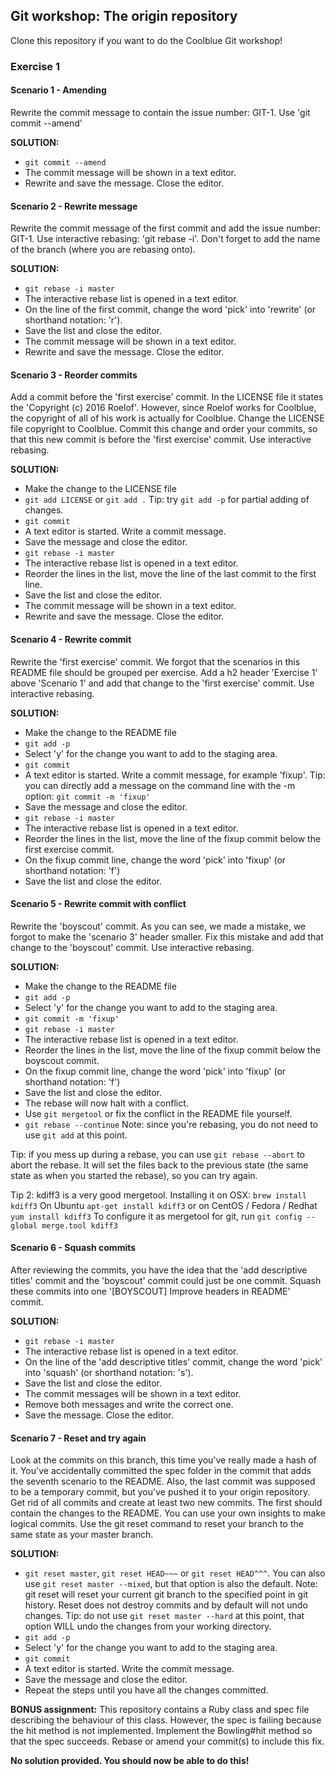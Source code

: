 ## Git workshop: The origin repository

Clone this repository if you want to do the Coolblue Git workshop!

### Exercise 1

#### Scenario 1 - Amending
Rewrite the commit message to contain the issue number: GIT-1. Use 'git commit --amend'

<b>SOLUTION:</b>
- `git commit --amend`
- The commit message will be shown in a text editor.
- Rewrite and save the message. Close the editor.

#### Scenario 2 - Rewrite message
Rewrite the commit message of the first commit and add the issue number: GIT-1. Use interactive rebasing: 'git rebase -i'. Don't forget to add the name of the branch (where you are rebasing onto).

<b>SOLUTION:</b>
- `git rebase -i master`
- The interactive rebase list is opened in a text editor.
- On the line of the first commit, change the word 'pick' into 'rewrite' (or shorthand notation: 'r').
- Save the list and close the editor.
- The commit message will be shown in a text editor.
- Rewrite and save the message. Close the editor.

#### Scenario 3 - Reorder commits
Add a commit before the 'first exercise' commit. In the LICENSE file it states the 'Copyright (c) 2016 Roelof'. However, since Roelof works for Coolblue, the copyright of all of his work is actually for Coolblue. Change the LICENSE file copyright to Coolblue. Commit this change and order your commits, so that this new commit is before the 'first exercise' commit. Use interactive rebasing.

<b>SOLUTION:</b>
- Make the change to the LICENSE file
- `git add LICENSE` or `git add .` Tip: try `git add -p` for partial adding of changes.
- `git commit`
- A text editor is started. Write a commit message.
- Save the message and close the editor.
- `git rebase -i master`
- The interactive rebase list is opened in a text editor.
- Reorder the lines in the list, move the line of the last commit to the first line.
- Save the list and close the editor.
- The commit message will be shown in a text editor.
- Rewrite and save the message. Close the editor.

#### Scenario 4 - Rewrite commit
Rewrite the 'first exercise' commit. We forgot that the scenarios in this README file should be grouped per exercise. Add a h2 header 'Exercise 1' above 'Scenario 1' and add that change to the 'first exercise' commit. Use interactive rebasing.

<b>SOLUTION:</b>
- Make the change to the README file
- `git add -p`
- Select 'y' for the change you want to add to the staging area.
- `git commit`
- A text editor is started. Write a commit message, for example 'fixup'. Tip: you can directly add a message on the command line with the -m option: `git commit -m 'fixup'`
- Save the message and close the editor.
- `git rebase -i master`
- The interactive rebase list is opened in a text editor.
- Reorder the lines in the list, move the line of the fixup commit below the first exercise commit.
- On the fixup commit line, change the word 'pick' into 'fixup' (or shorthand notation: 'f')
- Save the list and close the editor.

#### Scenario 5 - Rewrite commit with conflict
Rewrite the 'boyscout' commit. As you can see, we made a mistake, we forgot to make the 'scenario 3' header smaller. Fix this mistake and add that change to the 'boyscout' commit. Use interactive rebasing.

<b>SOLUTION:</b>
- Make the change to the README file
- `git add -p`
- Select 'y' for the change you want to add to the staging area.
- `git commit -m 'fixup'`
- `git rebase -i master`
- The interactive rebase list is opened in a text editor.
- Reorder the lines in the list, move the line of the fixup commit below the boyscout commit.
- On the fixup commit line, change the word 'pick' into 'fixup' (or shorthand notation: 'f')
- Save the list and close the editor.
- The rebase will now halt with a conflict.
- Use `git mergetool` or fix the conflict in the README file yourself.
- `git rebase --continue` Note: since you're rebasing, you do not need to use `git add` at this point.

Tip: if you mess up during a rebase, you can use `git rebase --abort` to abort the rebase. It will set the files back to the previous state (the same state as when you started the rebase), so you can try again.

Tip 2: kdiff3 is a very good mergetool. Installing it on OSX: `brew install kdiff3` On Ubuntu `apt-get install kdiff3` or on CentOS / Fedora / Redhat `yum install kdiff3` To configure it as mergetool for git, run `git config --global merge.tool kdiff3`

#### Scenario 6 - Squash commits
After reviewing the commits, you have the idea that the 'add descriptive titles' commit and the 'boyscout' commit could just be one commit. Squash these commits into one '[BOYSCOUT] Improve headers in README' commit.

<b>SOLUTION:</b>
- `git rebase -i master`
- The interactive rebase list is opened in a text editor.
- On the line of the 'add descriptive titles' commit, change the word 'pick' into 'squash' (or shorthand notation: 's').
- Save the list and close the editor.
- The commit messages will be shown in a text editor.
- Remove both messages and write the correct one.
- Save the message. Close the editor.

#### Scenario 7 - Reset and try again
Look at the commits on this branch, this time you've really made a hash of it. You've accidentally committed the spec folder in the commit that adds the seventh scenario to the README. Also, the last commit was supposed to be a temporary commit, but you've pushed it to your origin repository.
Get rid of all commits and create at least two new commits. The first should contain the changes to the README. You can use your own insights to make logical commits. Use the git reset command to reset your branch to the same state as your master branch.


<b>SOLUTION:</b>
- `git reset master`, `git reset HEAD~~~` or `git reset HEAD^^^`. You can also use `git reset master --mixed`, but that option is also the default. Note: git reset will reset your current git branch to the specified point in git history. Reset does not destroy commits and by default will not undo changes. Tip: do not use `git reset master --hard` at this point, that option WILL undo the changes from your working directory.
- `git add -p`
- Select 'y' for the change you want to add to the staging area.
- `git commit`
- A text editor is started. Write the commit message.
- Save the message and close the editor.
- Repeat the steps until you have all the changes committed.

<b>BONUS assignment:</b> This repository contains a Ruby class and spec file describing the behaviour of this class. However, the spec is failing because the hit method is not implemented. Implement the Bowling#hit method so that the spec succeeds. Rebase or amend your commit(s) to include this fix.


<b>No solution provided. You should now be able to do this!</b>
